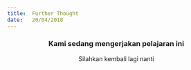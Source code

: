 ```yaml
---
title:  Further Thought
date:   20/04/2018
---
```


### <center>Kami sedang mengerjakan pelajaran ini</center>
<center>Silahkan kembali lagi nanti</center>